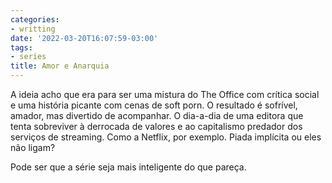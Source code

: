 ```yaml
---
categories:
- writting
date: '2022-03-20T16:07:59-03:00'
tags:
- series
title: Amor e Anarquia
---
```


A ideia acho que era para ser uma mistura do The Office com crítica social e uma história picante com cenas de soft porn. O resultado é sofrível, amador, mas divertido de acompanhar. O dia-a-dia de uma editora que tenta sobreviver à derrocada de valores e ao capitalismo predador dos serviços de streaming. Como a Netflix, por exemplo. Piada implícita ou eles não ligam?

Pode ser que a série seja mais inteligente do que pareça.

